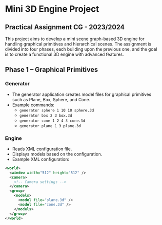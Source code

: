 # Mini 3D Engine Project
## Practical Assignment CG - 2023/2024

This project aims to develop a mini scene graph-based 3D engine for handling graphical primitives and hierarchical scenes. The assignment is divided into four phases, each building upon the previous one, and the goal is to create a functional 3D engine with advanced features.

## Phase 1 – Graphical Primitives

### Generator
- The generator application creates model files for graphical primitives such as Plane, Box, Sphere, and Cone.
- Example commands:
  - `generator sphere 1 10 10 sphere.3d`
  - `generator box 2 3 box.3d`
  - `generator cone 1 2 4 3 cone.3d`
  - `generator plane 1 3 plane.3d`

### Engine
- Reads XML configuration file.
- Displays models based on the configuration.
- Example XML configuration:
```xml
<world>
  <window width="512" height="512" />
  <camera>
    <!-- Camera settings -->
  </camera>
  <group>
    <models>
      <model file="plane.3d" />
      <model file="cone.3d" />
    </models>
  </group>
</world>

